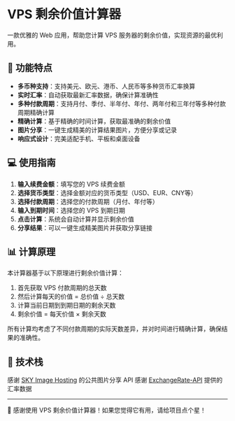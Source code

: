 # VPS 剩余价值计算器

一款优雅的 Web 应用，帮助您计算 VPS 服务器的剩余价值，实现资源的最优利用。

## 🌟 功能特点

- **多币种支持**：支持美元、欧元、港币、人民币等多种货币汇率换算
- **实时汇率**：自动获取最新汇率数据，确保计算准确性
- **多种付款周期**：支持月付、季付、半年付、年付、两年付和三年付等多种付款周期精确计算
- **精确计算**：基于精确的时间计算，获取最准确的剩余价值
- **图片分享**：一键生成精美的计算结果图片，方便分享或记录
- **响应式设计**：完美适配手机、平板和桌面设备

## 💻 使用指南

1. **输入续费金额**：填写您的 VPS 续费金额
2. **选择货币类型**：选择金额对应的货币类型（USD、EUR、CNY等）
3. **选择付款周期**：选择您的付款周期（月付、年付等）
4. **输入到期时间**：选择您的 VPS 到期日期
5. **点击计算**：系统会自动计算并显示剩余价值
6. **分享结果**：可以一键生成精美图片并获取分享链接

## 📊 计算原理

本计算器基于以下原理进行剩余价值计算：

1. 首先获取 VPS 付款周期的总天数
2. 然后计算每天的价值 = 总价值 ÷ 总天数
3. 计算当前日期到到期日期的剩余天数
4. 剩余价值 = 每天价值 × 剩余天数

所有计算均考虑了不同付款周期的实际天数差异，并对时间进行精确计算，确保结果的准确性。

## 🔧 技术栈

感谢 [SKY Image Hosting](https://skyimg.de/) 的公共图片分享 API
感谢 [ExchangeRate-API](https://www.exchangerate-api.com/) 提供的汇率数据

---

💙 感谢使用 VPS 剩余价值计算器！如果您觉得它有用，请给项目点个星！